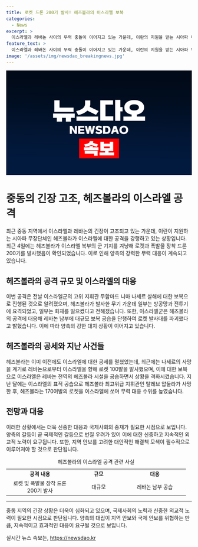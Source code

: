 ```yaml
---
title: 로켓 드론 200기 발사! 헤즈볼라의 이스라엘 보복
categories:
  - News
excerpt: >
  이스라엘과 레바논 사이의 무력 충돌이 이어지고 있는 가운데, 이란의 지원을 받는 시아파 무장정파 헤즈볼라가 이스라엘 북부의 군 기지를 겨냥해 로켓과 폭발물 장착 드론 200기를 발사했다고 전했습니다. 헤즈볼라는 전날 이스라엘군의 고위 지휘관을 살해한 것에 대한 보복이라고 주장하며, 이에 이스라엘군은 대규모 보복 공습을 진행했으며 양측의 공격과 대응이 이어지고 있습니다.
feature_text: >
  이스라엘과 레바논 사이의 무력 충돌이 이어지고 있는 가운데, 이란의 지원을 받는 시아파 무장정파 헤즈볼라가 이스라엘 북부의 군 기지를 겨냥해 로켓과 폭발물 장착 드론 200기를 발사했다고 전했습니다. 헤즈볼라는 전날 이스라엘군의 고위 지휘관을 살해한 것에 대한 보복이라고 주장하며, 이에 이스라엘군은 대규모 보복 공습을 진행했으며 양측의 공격과 대응이 이어지고 있습니다.
image: '/assets/img/newsdao_breakingnews.jpg'
---
```


<p><img src="/assets/img/newsdao_breakingnews.jpg" alt="ontimetimes 속보" /></p>

<h1>중동의 긴장 고조, 헤즈볼라의 이스라엘 공격</h1>

<p data-ke-size="size16">최근 중동 지역에서 이스라엘과 레바논의 긴장이 고조되고 있는 가운데, 이란이 지원하는 시아파 무장단체인 헤즈볼라가 이스라엘에 대한 공격을 강행하고 있는 상황입니다. 최근 4일에는 헤즈볼라가 이스라엘 북부의 군 기지를 겨냥해 로켓과 폭발물 장착 드론 200기를 발사했음이 확인되었습니다. 이로 인해 양측의 강력한 무력 대응이 계속되고 있습니다.</p>

<h2 data-ke-size="size26">헤즈볼라의 공격 규모 및 이스라엘의 대응</h2>

<p data-ke-size="size16">이번 공격은 전날 이스라엘군의 고위 지휘관 무함마드 니마 나세르 살해에 대한 보복으로 진행된 것으로 알려졌으며, 헤즈볼라가 발사한 무기 가운데 일부는 방공망과 전투기에 요격되었고, 일부는 화재를 일으켰다고 전해졌습니다. 또한, 이스라엘군은 헤즈볼라의 공격에 대응해 레바논 남부에 대규모 보복 공습을 단행하여 로켓 발사대를 파괴했다고 밝혔습니다. 이에 따라 양측의 강한 대치 상황이 이어지고 있습니다.</p>

<h2 data-ke-size="size26">헤즈볼라의 공세와 지난 사건들</h2>

<p data-ke-size="size16">헤즈볼라는 이미 이전에도 이스라엘에 대한 공세를 펼쳤었는데, 최근에는 나세르의 사망을 계기로 레바논으로부터 이스라엘을 향해 로켓 100발을 발사했으며, 이에 대한 보복으로 이스라엘은 레바논 전역의 헤즈볼라 시설을 공습하면서 상황을 격화시켰습니다. 지난 달에는 이스라엘의 표적 공습으로 헤즈볼라 최고위급 지휘관인 탈레브 압둘라가 사망한 후, 헤즈볼라는 170여발의 로켓을 이스라엘에 쏘며 무력 대응 수위를 높였습니다.</p>

<h2 data-ke-size="size26">전망과 대응</h2>

<p data-ke-size="size16">이러한 상황에서는 더욱 신중한 대응과 국제사회의 중재가 필요한 시점으로 보입니다. 양측의 갈등이 곧 국제적인 갈등으로 번질 우려가 있어 이에 대한 신중하고 지속적인 외교적 노력이 요구됩니다. 또한, 지역 안보를 고려한 대안적인 해결책 모색이 필수적으로 이루어져야 할 것으로 판단됩니다.</p>

<table>
    <caption>헤즈볼라의 이스라엘 공격 관련 사실</caption>
    <colgroup><col width="183">
    <col width="136">
    <col width="169"></colgroup>
    <tbody>
        <tr>
            <td style="text-align: center;"><b>공격 내용</b></td>
            <td style="text-align: center;"><b>규모</b></td>
            <td style="text-align: center;"><b>대응</b></td>
        </tr>
        <tr>
            <td style="text-align: center;">로켓 및 폭발물 장착 드론 200기 발사</td>
            <td style="text-align: center;">대규모</td>
            <td style="text-align: center;">레바논 남부 공습</td>
        </tr>
    </tbody>
</table>

<hr>

<p data-ke-size="size16">중동 지역의 긴장 상황은 더욱이 심화되고 있으며, 국제사회의 노력과 신중한 외교적 노력이 필요한 시점으로 판단됩니다. 양측의 대립이 지역 안보와 국제 안보를 위협하는 만큼, 지속적이고 효과적인 대응이 요구될 것으로 보입니다.</p>
실시간 뉴스 속보는, <a href="https://newsdao.kr" rel="dofollow">https://newsdao.kr</a>


